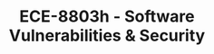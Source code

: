 ---
layout: course
title: ECE-8803h - Software Vulnerabilities & Security
aliases: 
course_id: ECE-8803h
permalink: /ECE-8803h/
avg_difficulty: 0
avg_rating: 0
avg_workload: 0
course_number: 8803
---
